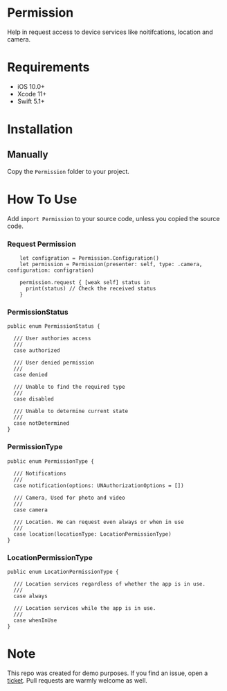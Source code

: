 # Permission

Help in request access to device services like noitifcations, location and camera. 

# Requirements
- iOS 10.0+
- Xcode 11+
- Swift 5.1+

# Installation
## Manually
Copy the `Permission` folder to your project.

# How To Use
Add `import Permission` to your source code, unless you copied the source code.

### Request Permission
```
    let configration = Permission.Configuration()
    let permission = Permission(presenter: self, type: .camera, configuration: configration)
    
    permission.request { [weak self] status in
      print(status) // Check the received status
    }
```

### PermissionStatus
```
public enum PermissionStatus {
  
  /// User authories access
  ///
  case authorized
  
  /// User denied permission
  ///
  case denied
  
  /// Unable to find the required type
  ///
  case disabled
  
  /// Unable to determine current state
  ///
  case notDetermined
}
```

### PermissionType
```
public enum PermissionType {
  
  /// Notifications
  ///
  case notification(options: UNAuthorizationOptions = [])
  
  /// Camera, Used for photo and video
  ///
  case camera
  
  /// Location. We can request even always or when in use
  ///
  case location(locationType: LocationPermissionType)
}
```

### LocationPermissionType
```
public enum LocationPermissionType {
  
  /// Location services regardless of whether the app is in use.
  ///
  case always
  
  /// Location services while the app is in use.
  ///
  case whenInUse
}
```

# Note
This repo was created for demo purposes. If you find an issue, open a [ticket](https://github.com/ahmdmhasn/PermissionDemo/issues/new). Pull requests are warmly welcome as well.